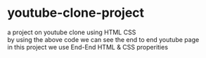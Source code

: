 # youtube-clone-project
a project  on youtube clone using HTML CSS  
by using the above code we can see the end to end youtube page  
in this project we use End-End  HTML & CSS properities 
